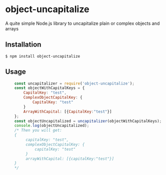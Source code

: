 
# object-uncapitalize

A quite simple Node.js library to uncapitalize plain or complex objects and arrays

## Installation
`$ npm install object-uncapitalize`

## Usage
```js
	const uncapitalizer = require('object-uncapitalize');
	const objectWithCapitalKeys = {
		CapitalKey: "test",
		ComplexObjectCapitalKey: {
			CapitalKey: "test"
		}
		ArrayWithCapital: [{CapitalKey:"test"}]
	};
	const objectUncapitalized = uncapitalizer(objectWithCapitalKeys);
	console.log(objectUncapitalized);
	/* Then you will get:
	{
		 capitalKey: "test",
		 complexObjectCapitalKey: {
			 capitalKey: "test"
		 }
		 arrayWithCapital: [{capitalKey:"test"}]
	}
	*/
```